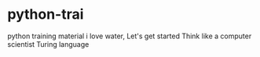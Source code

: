 # python-trai
python training material 
i love water, 
Let's get started
Think like a computer scientist
Turing language
